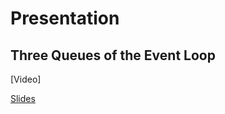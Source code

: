 # Presentation

## Three Queues of the Event Loop

[Video]

[Slides](https://rolling-scopes-school.github.io/fedorenksei-JSFE2023Q1/presentation/)
